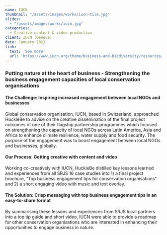 ```yaml
---
name: IUCN
thumbnail: "/assets/images/works/iucn-tile.jpg"
slides:
  - "/assets/images/works/iucn.jpg"
categories:
  - Creative content & video production
client: IUCN (Geneva)
date: January 2021
link:
  text: 'See more'
  url: 'https://www.iucn.org/theme/business-and-biodiversity/resources/biobiz-exchange-resource-guide/top-tips-csos-engaging-business-nature'
---
```


### Putting nature at the heart of business - Strengthening the business engagement capacities of local conservation organisations

#### The Challenge: Inspiring increased engagement between local NGOs and businesses

Global conservation organisation, IUCN, based in Switzerland, approached HuckleBe to advise on the creative dissemination of the final project outcomes of one of their flagship partnership programmes which focused on strengthening the capacity of local NGOs across Latin America, Asia and Africa to enhance climate resilience, water supply and food security. The purpose of the engagement was to boost engagement between local NGOs and businesses, globally.

#### Our Process: Getting creative with content and video

Working co-creatively with IUCN, HuckleBe distilled key lessons learned and experiences from all SRJS 16 case studies into 1) a final project brochure, “Top business engagement tips for conservation organisations” and 2) a short engaging video with music and text overlay.

#### The Solution: Crisp messaging with top business engagement tips in an easy-to-share format

By summarising these lessons and experiences from SRJS local partners into a top tip guide and short video, IUCN were able to provide a roadmap for other conservation organisations who are interested in enhancing their opportunities to engage business in nature.
